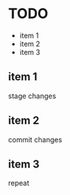 # TODO

- item 1
- item 2 
- item 3

## item 1
stage changes

## item 2 

commit changes

## item 3

repeat